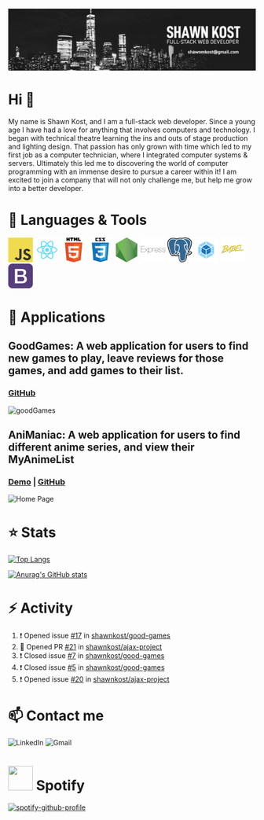 
![Banner](https://github.com/shawnkost/shawnkost/blob/master/images/Banner.jpg?raw=true)

# Hi :wave:

My name is Shawn Kost, and I am a full-stack web developer. Since a young age I have had a love for anything that involves computers and technology. I began with technical theatre learning the ins and outs of stage production and lighting design. That passion has only grown with time which led to my first job as a computer technician, where I integrated computer systems & servers. Ultimately this led me to discovering the world of computer programming with an immense desire to pursue a career within it! I am excited to join a company that will not only challenge me, but help me grow into a better developer.

# :wrench: Languages & Tools

<p float="left">
  <img src="https://raw.githubusercontent.com/github/explore/80688e429a7d4ef2fca1e82350fe8e3517d3494d/topics/javascript/javascript.png" width="50" height="50">
  <img src="https://raw.githubusercontent.com/github/explore/80688e429a7d4ef2fca1e82350fe8e3517d3494d/topics/react/react.png" width="50" height="50">
  <img src="https://raw.githubusercontent.com/github/explore/80688e429a7d4ef2fca1e82350fe8e3517d3494d/topics/html/html.png" width="50" height="50">
  <img src="https://raw.githubusercontent.com/github/explore/80688e429a7d4ef2fca1e82350fe8e3517d3494d/topics/css/css.png" width="50" height="50">
  <img src="https://raw.githubusercontent.com/github/explore/80688e429a7d4ef2fca1e82350fe8e3517d3494d/topics/nodejs/nodejs.png" width="50" height="50">
  <img src="https://raw.githubusercontent.com/github/explore/80688e429a7d4ef2fca1e82350fe8e3517d3494d/topics/express/express.png" width="50" height="50">
  <img src="https://raw.githubusercontent.com/github/explore/80688e429a7d4ef2fca1e82350fe8e3517d3494d/topics/postgresql/postgresql.png" width="50" height="50">
  <img src="https://raw.githubusercontent.com/github/explore/80688e429a7d4ef2fca1e82350fe8e3517d3494d/topics/webpack/webpack.png" width="50" height="50">
  <img src="https://raw.githubusercontent.com/github/explore/cb39e2385dfcec8a661d01bfacff6b1e33bbaa9d/topics/babel/babel.png" width="50" height="50">
  <img src="https://raw.githubusercontent.com/github/explore/80688e429a7d4ef2fca1e82350fe8e3517d3494d/topics/bootstrap/bootstrap.png" width="50" height="50">
</p>

# :iphone: Applications


## **GoodGames**: A web application for users to find new games to play, leave reviews for those games, and add games to their list.

### [GitHub](https://github.com/shawnkost/good-games)

![goodGames](https://user-images.githubusercontent.com/71413368/108276433-aa9f5300-712c-11eb-8fa5-efbee57a594e.gif)

## **AniManiac**: A web application for users to find different anime series, and view their MyAnimeList

### [Demo](https://shawnkost.github.io/ajax-project/) | [GitHub](https://github.com/shawnkost/ajax-project)

![Home Page](https://user-images.githubusercontent.com/71413368/102849573-48480180-43cc-11eb-90df-01718a8a4c22.png)

# :star: Stats

[![Top Langs](https://github-readme-stats.vercel.app/api/top-langs/?username=shawnkost&layout=compact&theme=dark)](https://github.com/anuraghazra/github-readme-stats)


[![Anurag's GitHub stats](https://github-readme-stats.vercel.app/api?username=shawnkost&count_private=true&show_icons=true&theme=dark&hide=stars,contribs)](https://github.com/anuraghazra/github-readme-stats)

<!--START_SECTION:waka-->
<!--END_SECTION:waka-->

# :zap: Activity
<!--START_SECTION:activity-->
1. ❗️ Opened issue [#17](https://github.com/shawnkost/good-games/issues/17) in [shawnkost/good-games](https://github.com/shawnkost/good-games)
2. 💪 Opened PR [#21](https://github.com/shawnkost/ajax-project/pull/21) in [shawnkost/ajax-project](https://github.com/shawnkost/ajax-project)
3. ❗️ Closed issue [#7](https://github.com/shawnkost/good-games/issues/7) in [shawnkost/good-games](https://github.com/shawnkost/good-games)
4. ❗️ Closed issue [#5](https://github.com/shawnkost/good-games/issues/5) in [shawnkost/good-games](https://github.com/shawnkost/good-games)
5. ❗️ Opened issue [#20](https://github.com/shawnkost/ajax-project/issues/20) in [shawnkost/ajax-project](https://github.com/shawnkost/ajax-project)
<!--END_SECTION:activity-->

# :mailbox: Contact me
<p float="center">
  <img alt="LinkedIn" src="https://img.shields.io/badge/shawn kost%20-%230077B5.svg?&style=for-the-badge&logo=linkedin&logoColor=white"/>
  <img alt="Gmail" src="https://img.shields.io/badge/shawnmkost-D14836?style=for-the-badge&logo=gmail&logoColor=white" />
</p>


# <img src="https://image.flaticon.com/icons/png/512/2111/2111624.png" width="50" height="50">  Spotify

[![spotify-github-profile](https://spotify-github-profile.vercel.app/api/view?uid=1215760286&cover_image=true&theme=default)](https://spotify-github-profile.vercel.app/api/view?uid=1215760286&redirect=true)
